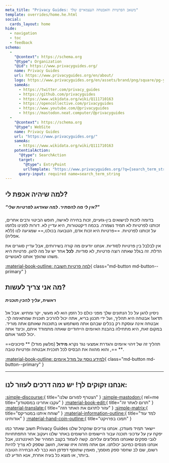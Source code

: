 ```yaml
---
meta_title: "Privacy Guides: משאב הפרטיות והאבטחה העצמאיים שלך"
template: overrides/home.he.html
social:
  cards_layout: home
hide:
  - navigation
  - toc
  - feedback
schema:
  - 
    "@context": https://schema.org
    "@type": Organization
    "@id": https://www.privacyguides.org/
    name: Privacy Guides
    url: https://www.privacyguides.org/en/about/
    logo: https://www.privacyguides.org/en/assets/brand/png/square/pg-yellow.png
    sameAs:
      - https://twitter.com/privacy_guides
      - https://github.com/privacyguides
      - https://www.wikidata.org/wiki/Q111710163
      - https://opencollective.com/privacyguides
      - https://www.youtube.com/@privacyguides
      - https://mastodon.neat.computer/@privacyguides
  - 
    "@context": https://schema.org
    "@type": WebSite
    name: Privacy Guides
    url: "https://www.privacyguides.org/"
    sameAs:
      - https://www.wikidata.org/wiki/Q111710163
    potentialAction:
      "@type": SearchAction
      target:
        "@type": EntryPoint
        urlTemplate: "https://www.privacyguides.org/?q={search_term_string}"
      query-input: required name=search_term_string
---
```


<!-- markdownlint-disable-next-line -->
## למה שיהיה אכפת לי?

##### “אין לי מה להסתיר. למה שאדאג לפרטיות שלי?"

בדומה לזכות לנישואים בין-גזעיים, זכות בחירה לאישה, חופש הביטוי ורבים אחרים, זכותנו לפרטיות לא תמיד נשמרה. בכמה דיקטטורות, היא עדיין לא. דורות לפנינו נלחמו על זכותנו לפרטיות. ==פרטיות היא זכות אדם, הטבועה בכולנו,== שמגיעה לנו (ללא אפליה).

אין לבלבל בין פרטיות לסודיות. אנחנו יודעים מה קורה בשירותים, אבל עדיין סוגרים את הדלת. זה בגלל שאתה רוצה פרטיות, לא סודיות. **לכל** אחד יש על מה להגן. פרטיות היא משהו שהופך אותנו לאנושיים.

[:material-book-outline: למה פרטיות חשובה](basics/why-privacy-matters.md){ class="md-button md-button--primary" }

## מה אני צריך לעשות?

##### ראשית, עליך להכין תוכנית

ניסיון להגן על כל הנתונים שלך מפני כולם כל הזמן הוא לא מעשי, יקר ומתיש. אבל אל תדאג! אבטחה היא תהליך, ועל ידי תכנון בריא, אתה יכול להרכיב תוכנית שמתאימה לך. אבטחה אינה עוסקת רק בכלים שבהם אתה משתמש או בתוכנות שאותם אתה מוריד. במקום זאת, היא מתחילה בהבנת האיומים הייחודיים שאתה מתמודד איתם, וכיצד אתה יכול למגר אותם.

==תהליך זה של זיהוי איומים והגדרת אמצעי נגד נקרא **מידול** (מלשון מודל) ** סיכונים ** ==, והוא מהווה את הבסיס לכל תוכנית אבטחה ופרטיות טובה.

[:material-book-outline: למידע נוסף על מודל איומים](basics/threat-modeling.md){ class="md-button md-button--primary" }

---

## אנחנו זקוקים לך! יש כמה דרכים לעזור לנו:

[:simple-discourse:](https://discuss.privacyguides.net/){ title="הצטרף לפורום שלנו" }
[:simple-mastodon:](https://mastodon.neat.computer/@privacyguides){ rel=me title="עקבו אחרינו במסטודון" }
[:material-book-edit:](https://github.com/privacyguides/privacyguides.org){ title="תרום לאתר זה" }
[:material-translate:](https://matrix.to/#/#pg-i18n:aragon.sh){ title="עזור לתרגם את האתר הזה" }
[:simple-matrix:](https://matrix.to/#/#privacyguides:matrix.org){ title="שוחח איתנו במטריקס" }
[:material-information-outline:](about/index.md){ title="למד עוד אודותינו" }
[:material-hand-coin-outline:](about/donate.md){ title="תמכו בפרויקט" }

חשוב שאתר כמו Privacy Guides יישאר תמיד מעודכן. אנחנו צריכים שהקהל שלנו יפקח עין על עדכוני תוכנה עבור היישומים הרשומים באתר שלנו ויעקוב אחר התפתחויות לגבי ספקים שאנחנו ממליצים עליהם. קשה לעמוד בקצב המהיר של האינטרנט, אבל אנחנו מנסים כמיטב יכולתנו. אם אתה מזהה איזו שגיאה, חושב שספק לא צריך להיות רשום, שם לב שחסר ספק מוסמך, מאמין שתוסף דפדפן הוא כבר לא הבחירה הטובה ביותר, או מוצא כל בעיה אחרת, אנא הודיע לנו.
